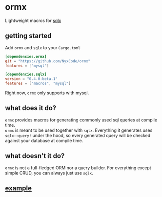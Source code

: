 # ormx
Lightweight macros for [sqlx](https://github.com/launchbadge/sqlx)
## getting started
Add `ormx` and `sqlx` to your `Cargo.toml`
```toml
[dependencies.ormx]
git = "https://github.com/NyxCode/ormx"
features = ["mysql"]

[dependencies.sqlx]
version = "0.4.0-beta.1"
features = ["macros", "mysql"]
```
Right now, `ormx` only supports with mysql.
## what does it do? 
`ormx` provides macros for generating commonly used sql queries at compile time.  
`ormx` is meant to be used together with `sqlx`. Everything it generates uses `sqlx::query!` under the hood, so every generated query will be checked against your database at compile time.  
## what doesn't it do?
`ormx` is not a full-fledged ORM nor a query builder. For everything except simple CRUD, you can always just use `sqlx`.  
## [example](https://github.com/NyxCode/ormx/tree/master/example/src/main.rs)
